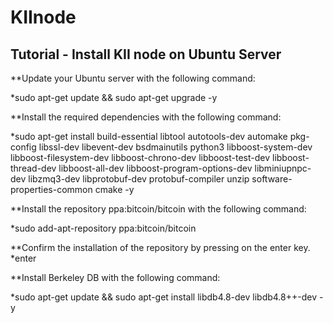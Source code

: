 # KIInode
## Tutorial - Install KII node on Ubuntu Server

**Update your Ubuntu server with the following command:

*sudo apt-get update && sudo apt-get upgrade -y

**Install the required dependencies with the following command:

*sudo apt-get install build-essential libtool autotools-dev automake pkg-config libssl-dev libevent-dev bsdmainutils python3 libboost-system-dev libboost-filesystem-dev libboost-chrono-dev libboost-test-dev libboost-thread-dev libboost-all-dev libboost-program-options-dev libminiupnpc-dev libzmq3-dev libprotobuf-dev protobuf-compiler unzip software-properties-common cmake -y

**Install the repository ppa:bitcoin/bitcoin with the following command:

*sudo add-apt-repository ppa:bitcoin/bitcoin

**Confirm the installation of the repository by pressing on the enter key. *enter

**Install Berkeley DB with the following command:

*sudo apt-get update && sudo apt-get install libdb4.8-dev libdb4.8++-dev -y
